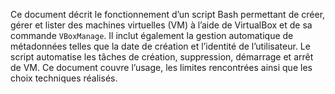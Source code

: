 
Ce document décrit le fonctionnement d’un script Bash permettant de créer, gérer et lister des machines virtuelles (VM) à l’aide de VirtualBox et de sa commande `VBoxManage`. Il inclut également la gestion automatique de métadonnées telles que la date de création et l’identité de l’utilisateur. Le script automatise les tâches de création, suppression, démarrage et arrêt de VM. Ce document couvre l’usage, les limites rencontrées ainsi que les choix techniques réalisés.




